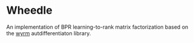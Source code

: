 # Wheedle

An implementation of BPR learning-to-rank matrix factorization based on the [wyrm](https://github.com/maciejkula/wyrm) autdifferentiaton library.